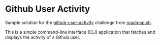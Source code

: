 # Github User Activity

Sample solution for the [github-user-activity](https://roadmap.sh/projects/github-user-activity) challenge from [roadmap.sh](https://roadmap.sh/).

This is a simple command-line interface (CLI) application that fetches and displays the activity of a Github user.
